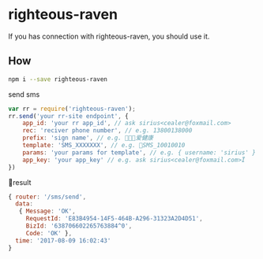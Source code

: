 # righteous-raven
If you has connection with righteous-raven, you should use it.

## How
```bash
npm i --save righteous-raven
```

send sms

```js
var rr = require('righteous-raven');
rr.send('your rr-site endpoint', {
    app_id: 'your rr app_id', // ask sirius<cealer@foxmail.com>
    rec: 'reciver phone number', // e.g. 13800138000
    prefix: 'sign name', // e.g. 爱健康
    template: 'SMS_XXXXXXX', // e.g. SMS_10010010
    params: 'your params for template', // e.g. { username: 'sirius' }
    app_key: 'your app_key' // e.g. ask sirius<cealer@foxmail.com>Ï
})
```

result

```js
{ router: '/sms/send',
  data:
   { Message: 'OK',
     RequestId: 'E83B4954-14F5-464B-A296-31323A2D4D51',
     BizId: '638706602265763884^0',
     Code: 'OK' },
  time: '2017-08-09 16:02:43' 
}
```